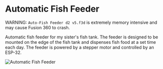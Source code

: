 # Automatic Fish Feeder

WARNING: `Auto-Fish Feeder d2 v5.f3d` is extremely memory intensive and may cause Fusion 360 to crash.

Automatic fish feeder for my sister's fish tank. The feeder is designed to be mounted on the edge of the fish tank and dispenses fish food at a set time each day. The feeder is powered by a stepper motor and controlled by an ESP-32.

![Automatic Fish Feeder](docs/fish-feeder.jpg)